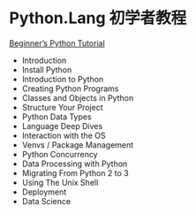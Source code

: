 # Python.Lang 初学者教程

[Beginner’s Python Tutorial](https://python.land/python-tutorial)

-   Introduction
-   Install Python
-   Introduction to Python
-   Creating Python Programs
-   Classes and Objects in Python
-   Structure Your Project
-   Python Data Types
-   Language Deep Dives
-   Interaction with the OS
-   Venvs / Package Management
-   Python Concurrency
-   Data Processing with Python
-   Migrating From Python 2 to 3
-   Using The Unix Shell
-   Deployment
-   Data Science
